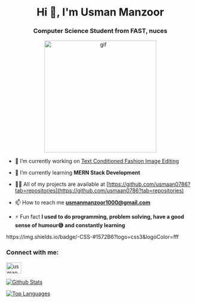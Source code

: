 <div align="center">  
<img src="https://komarev.com/ghpvc/?username=usmaan0786&style=flat-square&color=blue" alt=""/>
</div>

<h1 align="center">Hi 👋, I'm Usman Manzoor</h1>
<h3 align="center">Computer Science Student from FAST, nuces</h3>

<p align = "center"> <img src = "https://camo.githubusercontent.com/cae12fddd9d6982901d82580bdf321d81fb299141098ca1c2d4891870827bf17/68747470733a2f2f6d69726f2e6d656469756d2e636f6d2f6d61782f313336302f302a37513379765349765f7430696f4a2d5a2e676966" alt = "gif" width = "300px"></p>

- 🔭 I’m currently working on [Text Conditioned Fashion Image Editing](https://github.com/usmaan0786/Text-Conditioned-Fashion-Image-Editing)

- 🌱 I’m currently learning **MERN Stack Development**

- 👨‍💻 All of my projects are available at [https://github.com/usmaan0786?tab=repositories](https://github.com/usmaan0786?tab=repositories)

- 📫 How to reach me **usmanmanzoor1000@gmail.com**

- ⚡ Fun fact **I used to do programming, problem solving, have a good sense of humour😅 and constantly learning**

<p>
  https://img.shields.io/badge/-CSS-#1572B6?logo=css3&logoColor=fff
</p>


<h3 align="left">Connect with me:</h3>
<p align="left">
<a href="https://linkedin.com/in/usman manzoor" target="blank"><img align="center" src="https://raw.githubusercontent.com/rahuldkjain/github-profile-readme-generator/master/src/images/icons/Social/linked-in-alt.svg" alt="usman manzoor" height="30" width="40" /></a>
</p>

[![Github Stats](https://github-readme-stats.vercel.app/api?username=usmaan0786&count_private=true&show_icons=true&theme=radical)](https://github.com/usmaan0786)

[![Top Languages](https://github-readme-stats.vercel.app/api/top-langs/?username=usmaan0786&langs_count=11&layout=compact&hide=html,css&theme=radical)](https://github.com/usmaan0786)
